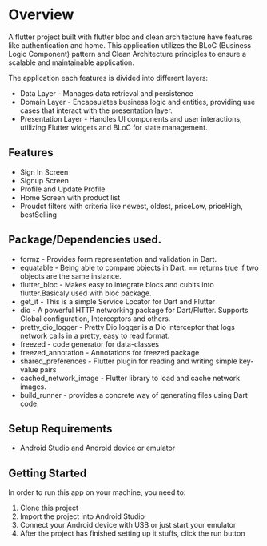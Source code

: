 # Overview

A flutter project built with flutter bloc and clean architecture have features like authentication and home.
This application utilizes the BLoC (Business Logic Component) pattern and Clean Architecture principles to ensure a scalable and maintainable application.

The application each features is divided into different layers:
- Data Layer - Manages data retrieval and persistence
- Domain Layer - Encapsulates business logic and entities, providing use cases that interact with the presentation layer.
- Presentation Layer - Handles UI components and user interactions, utilizing Flutter widgets and BLoC for state management.

## Features

- Sign In Screen
- Signup Screen
- Profile and Update Profile
- Home Screen with product list
- Proudct filters with criteria like newest, oldest, priceLow, priceHigh, bestSelling


## Package/Dependencies used.
- formz - Provides form representation and validation in Dart.
- equatable - Being able to compare objects in Dart. == returns true if two objects are the same instance.
- flutter_bloc - Makes easy to integrate blocs and cubits into flutter.Basicaly used with bloc package.
- get_it - This is a simple Service Locator for Dart and Flutter
- dio - A powerful HTTP networking package for Dart/Flutter. Supports Global configuration, Interceptors and others.
- pretty_dio_logger - Pretty Dio logger is a Dio interceptor that logs network calls in a pretty, easy to read format.
- freezed - code generator for data-classes
- freezed_annotation - Annotations for freezed package
- shared_preferences - Flutter plugin for reading and writing simple key-value pairs
- cached_network_image - Flutter library to load and cache network images.
- build_runner - provides a concrete way of generating files using Dart code.


## Setup Requirements
- Android Studio and Android device or emulator


## Getting Started
In order to run this app on your machine, you need to:

1.  Clone this project
2.  Import the project into Android Studio
3.  Connect your Android device with USB or just start your emulator
4.  After the project has finished setting up it stuffs, click the run button 